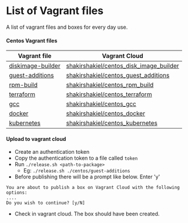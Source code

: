 # List of Vagrant files

A list of vagrant files and boxes for every day use.

#### Centos Vagrant files

| Vagrant file | Vagrant Cloud | 
| ------ | ------ | 
|[diskimage-builder](https://github.com/shakirshakiel/vagrantfiles/blob/master/centos/diskimage-builder/Vagrantfile)| [shakirshakiel/centos_disk_image_builder](https://app.vagrantup.com/shakirshakiel/boxes/centos_disk_image_builder)|
|[guest-additions](https://github.com/shakirshakiel/vagrantfiles/blob/master/centos/guest-additions/Vagrantfile)|[shakirshakiel/centos_guest_additions](https://app.vagrantup.com/shakirshakiel/boxes/centos_guest_additions)|
|[rpm-build](https://github.com/shakirshakiel/vagrantfiles/blob/master/centos/rpm-build/Vagrantfile)|[shakirshakiel/centos_rpm_build](https://app.vagrantup.com/shakirshakiel/boxes/centos_rpm_build)|
|[terraform](https://github.com/shakirshakiel/vagrantfiles/blob/master/centos/terraform/Vagrantfile)|[shakirshakiel/centos_terraform](https://app.vagrantup.com/shakirshakiel/boxes/centos_terraform)|
|[gcc](https://github.com/shakirshakiel/vagrantfiles/blob/master/centos/gcc/Vagrantfile)|[shakirshakiel/centos_gcc](https://app.vagrantup.com/shakirshakiel/boxes/centos_gcc)|
|[docker](https://github.com/shakirshakiel/vagrantfiles/blob/master/centos/docker/Vagrantfile)|[shakirshakiel/centos_docker](https://app.vagrantup.com/shakirshakiel/boxes/centos_docker)|
|[kubernetes](https://github.com/shakirshakiel/vagrantfiles/blob/master/centos/kubernetes/Vagrantfile)|[shakirshakiel/centos_kubernetes](https://app.vagrantup.com/shakirshakiel/boxes/centos_kubernetes)|


#### Upload to vagrant cloud

- Create an authentication token
- Copy the authentication token to a file called `token`
- Run `./release.sh <path-to-package>`
    - Eg: `./release.sh ./centos/guest-additions`
- Before publishing there will be a prompt like below. Enter 'y'

```
You are about to publish a box on Vagrant Cloud with the following options:
....
Do you wish to continue? [y/N]
```

- Check in vagrant cloud. The box should have been created.